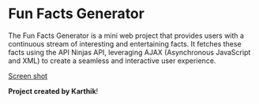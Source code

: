 # Fun Facts Generator

The Fun Facts Generator is a mini web project that provides users with a continuous stream of interesting and entertaining facts. It fetches these facts using the API Ninjas API, leveraging AJAX (Asynchronous JavaScript and XML) to create a seamless and interactive user experience.


[Screen shot](https://github.com/MrK619/fun-facts-generator/assets/97443351/402c5094-38c0-4e5d-aa9f-262942adfe6c)


**Project created by Karthik**!
